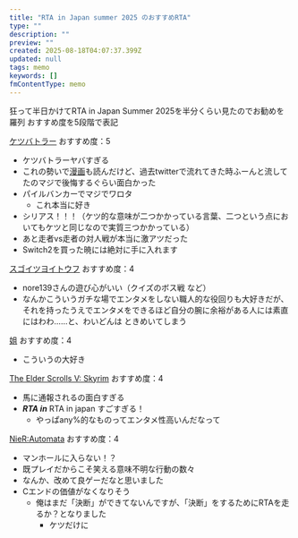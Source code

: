 ```yaml
---
title: "RTA in Japan summer 2025 のおすすめRTA"
type: ""
description: ""
preview: ""
created: 2025-08-18T04:07:37.399Z
updated: null
tags: memo
keywords: []
fmContentType: memo
---
```

狂って半日かけてRTA in Japan Summer 2025を半分くらい見たのでお勧めを羅列
おすすめ度を5段階で表記

[ケツバトラー](https://www.youtube.com/watch?v=eq4sq7BCXJI)
おすすめ度：5
- ケツバトラーヤバすぎる
- これの勢いで[漫画](https://www.corocoro.jp/chapter/33041/viewer)も読んだけど、過去twitterで流れてきた時ふーんと流してたのマジで後悔するぐらい面白かった
- パイルバンカーでマジでワロタ
	- これ本当に好き
- シリアス！！！（ケツ的な意味が二つかかっている言葉、二つという点においてもケツと同じなので実質三つかかっている）
- あと走者vs走者の対人戦が本当に激アツだった
- Switch2を買った暁には絶対に手に入れます

[スゴイツヨイトウフ](https://www.youtube.com/watch?v=Kpzm_rGouK8)
おすすめ度：4
- nore139さんの遊び心がいい（クイズのボス戦 など）
- なんかこういうガチな場でエンタメをしない職人的な役回りも大好きだが、それを持ったうえでエンタメをできるほど自分の腕に余裕がある人には素直にはわわ……と、わいどんは ときめいてしまう

[姐](https://www.youtube.com/watch?v=dXpadgoxA1w)
おすすめ度：4
- こういうの大好き

[The Elder Scrolls V: Skyrim](https://www.youtube.com/watch?v=vIW1wfzwMto)
おすすめ度：4
- 馬に通報されるの面白すぎる
- ***RTA in*** RTA in japan すごすぎる！
	- やっぱany%的なものってエンタメ性高いんだなって

[NieR:Automata](https://www.youtube.com/watch?v=CpbKn8n5Ziw)
おすすめ度：4
- マンホールに入らない！？
- 既プレイだからこそ笑える意味不明な行動の数々
- なんか、改めて良ゲーだなと思いました
- Cエンドの価値がなくなりそう
	- 俺はまだ「決断」ができてないんですが、「決断」をするためにRTAを走るか？となりました
		- ケツだけに
